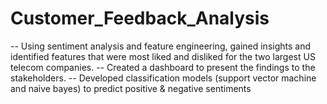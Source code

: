 # Customer_Feedback_Analysis
-- Using sentiment analysis and feature engineering, gained insights and identified features that were most liked and disliked for the two largest US telecom companies. 
-- Created a dashboard to present the findings to the stakeholders.
-- Developed classification models (support vector machine and naive bayes) to predict positive &amp; negative sentiments
